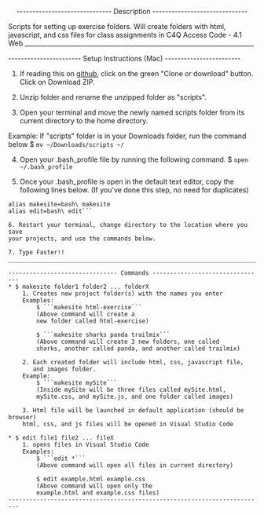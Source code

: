 <p style="text-align: center;">------------------------------ Description ------------------------------</p>
Scripts for setting up exercise folders. Will create folders with 
html, javascript, and css files for class assignments in 
C4Q Access Code - 4.1 Web
_________________________________________________________________________

----------------------- Setup Instructions (Mac) ------------------------
1. If reading this on [github](https://github.com/Acostill/scripts), click on
the green "Clone or download" button.
Click on Download ZIP.

2. Unzip folder and rename the unzipped folder as "scripts".

3. Open your terminal and move the newly named scripts folder from 
its current directory to the home directory.

Example: If "scripts" folder is in your Downloads folder, 
run the command below
$ ```mv ~/Downloads/scripts ~/```

4. Open your .bash_profile file by running the following command.
$ ```open ~/.bash_profile```

5. Once your .bash_profile is open in the default text editor, copy the 
following lines below. (If you've done this step, no need for duplicates)
```export PATH=$PATH:~/scripts
alias makesite=bash\ makesite
alias edit=bash\ edit```

6. Restart your terminal, change directory to the location where you save
your projects, and use the commands below.

7. Type Faster!!
_________________________________________________________________________

------------------------------- Commands -------------------------------- 
* $ makesite folder1 folder2 ... folderX
    1. Creates new project folder(s) with the names you enter
    Examples: 
        $ ```makesite html-exercise```
        (Above command will create a 
        new folder called html-exercise)
        
        $ ```makesite sharks panda trailmix```
        (Above command will create 3 new folders, one called 
        sharks, another called panda, and another called trailmix)

    2. Each created folder will include html, css, javascript file,
       and images folder.
    Example:
        $ ```makesite mySite```
        (Inside mySite will be three files called mySite.html, 
        mySite.css, and mySite.js, and one folder called images)

    3. Html file will be launched in default application (should be browser)
    html, css, and js files will be opened in Visual Studio Code

* $ edit file1 file2 ... fileX
    1. opens files in Visual Studio Code
    Examples:
        $ ```edit *```
        (Above command will open all files in current directory)

        $ edit example.html example.css
        (Above command will open only the 
        example.html and example.css files)
-------------------------------------------------------------------------
